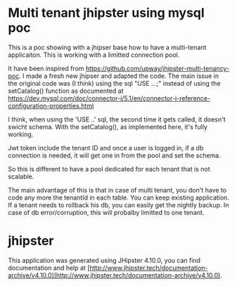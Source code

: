 
  
# Multi tenant jhipster using mysql poc
This is a poc showing with a jhipser base how to have a multi-tenant applicaiton.
This is working with a limitted connection pool.

It have been inspired from https://github.com/upway/jhipster-multi-tenancy-poc.
I made a fresh new jhipser and adapted the code. The main issue in the original code was (I think) using the sql "USE ...;" instead of using the setCatalog() function as  documented at https://dev.mysql.com/doc/connector-j/5.1/en/connector-j-reference-configuration-properties.html 

I think, when using the 'USE ..' sql, the second time it gets called, it doesn't swicht schema.  With the setCatalog(), as implemented here, it's fully working. 
                                                                                                
Jwt token include the tenant ID and once a user is logged in, if a db connection is needed, it will get one in from the pool and set the 
schema.  

So this is different to have a pool dedicated for each tenant that is not scalable.

The main advantage of this is that in case of multi tenant, you don't have to code any more the tenantId in each table.
You can keep existing application.
If a tenant needs to rollback his db, you can easily get the nightly backup.
In case of db error/corruption, this will probalby limitted to one tenant.                                       

# jhipster
This application was generated using JHipster 4.10.0, you can find documentation and help at [http://www.jhipster.tech/documentation-archive/v4.10.0](http://www.jhipster.tech/documentation-archive/v4.10.0).

